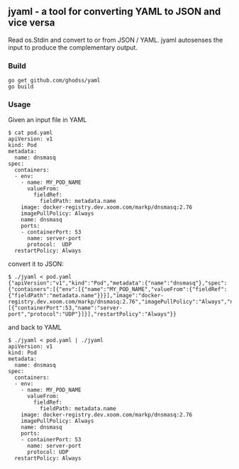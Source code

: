 
## jyaml - a tool for converting YAML to JSON and vice versa

Read os.Stdin and convert to or from JSON / YAML.  jyaml autosenses the input to produce the complementary output.

### Build

```
go get github.com/ghodss/yaml
go build
```

### Usage

Given an input file in YAML

```
$ cat pod.yaml 
apiVersion: v1
kind: Pod
metadata:
  name: dnsmasq
spec:
  containers:
  - env:
    - name: MY_POD_NAME
      valueFrom:
        fieldRef:
          fieldPath: metadata.name
    image: docker-registry.dev.xoom.com/markp/dnsmasq:2.76
    imagePullPolicy: Always
    name: dnsmasq
    ports:
    - containerPort: 53
      name: server-port
      protocol:  UDP
  restartPolicy: Always
```

convert it to JSON:

```
$ ./jyaml < pod.yaml 
{"apiVersion":"v1","kind":"Pod","metadata":{"name":"dnsmasq"},"spec":{"containers":[{"env":[{"name":"MY_POD_NAME","valueFrom":{"fieldRef":{"fieldPath":"metadata.name"}}}],"image":"docker-registry.dev.xoom.com/markp/dnsmasq:2.76","imagePullPolicy":"Always","name":"dnsmasq","ports":[{"containerPort":53,"name":"server-port","protocol":"UDP"}]}],"restartPolicy":"Always"}}
```

and back to YAML

```
$ ./jyaml < pod.yaml | ./jyaml 
apiVersion: v1
kind: Pod
metadata:
  name: dnsmasq
spec:
  containers:
  - env:
    - name: MY_POD_NAME
      valueFrom:
        fieldRef:
          fieldPath: metadata.name
    image: docker-registry.dev.xoom.com/markp/dnsmasq:2.76
    imagePullPolicy: Always
    name: dnsmasq
    ports:
    - containerPort: 53
      name: server-port
      protocol: UDP
  restartPolicy: Always
```
